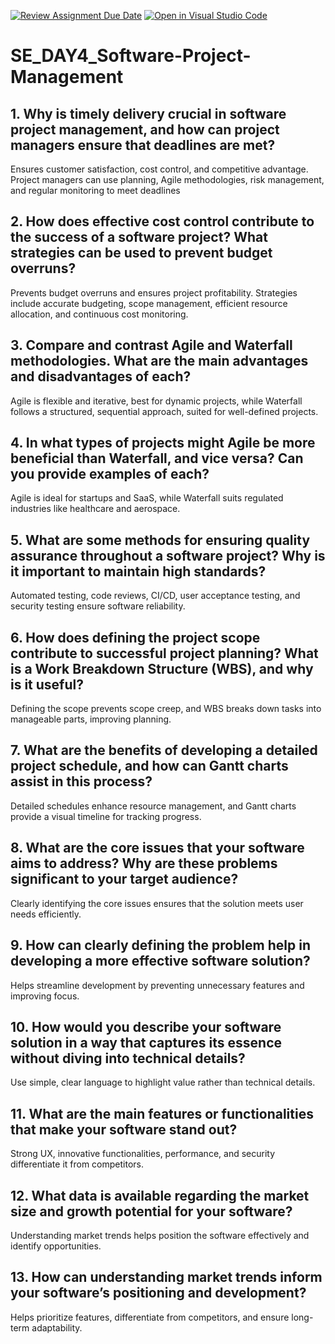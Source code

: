 [![Review Assignment Due Date](https://classroom.github.com/assets/deadline-readme-button-22041afd0340ce965d47ae6ef1cefeee28c7c493a6346c4f15d667ab976d596c.svg)](https://classroom.github.com/a/9pw6JKcu)
[![Open in Visual Studio Code](https://classroom.github.com/assets/open-in-vscode-2e0aaae1b6195c2367325f4f02e2d04e9abb55f0b24a779b69b11b9e10269abc.svg)](https://classroom.github.com/online_ide?assignment_repo_id=18422053&assignment_repo_type=AssignmentRepo)
# SE_DAY4_Software-Project-Management
## 1. Why is timely delivery crucial in software project management, and how can project managers ensure that deadlines are met?
Ensures customer satisfaction, cost control, and competitive advantage. Project managers can use planning, Agile methodologies, risk management, and regular monitoring to meet deadlines
## 2. How does effective cost control contribute to the success of a software project? What strategies can be used to prevent budget overruns?
Prevents budget overruns and ensures project profitability. Strategies include accurate budgeting, scope management, efficient resource allocation, and continuous cost monitoring.
## 3. Compare and contrast Agile and Waterfall methodologies. What are the main advantages and disadvantages of each?
Agile is flexible and iterative, best for dynamic projects, while Waterfall follows a structured, sequential approach, suited for well-defined projects.
## 4. In what types of projects might Agile be more beneficial than Waterfall, and vice versa? Can you provide examples of each?
Agile is ideal for startups and SaaS, while Waterfall suits regulated industries like healthcare and aerospace.
## 5. What are some methods for ensuring quality assurance throughout a software project? Why is it important to maintain high standards?
Automated testing, code reviews, CI/CD, user acceptance testing, and security testing ensure software reliability.
## 6. How does defining the project scope contribute to successful project planning? What is a Work Breakdown Structure (WBS), and why is it useful?
Defining the scope prevents scope creep, and WBS breaks down tasks into manageable parts, improving planning.
## 7. What are the benefits of developing a detailed project schedule, and how can Gantt charts assist in this process?
Detailed schedules enhance resource management, and Gantt charts provide a visual timeline for tracking progress.
## 8. What are the core issues that your software aims to address? Why are these problems significant to your target audience?
Clearly identifying the core issues ensures that the solution meets user needs efficiently.
## 9. How can clearly defining the problem help in developing a more effective software solution?
Helps streamline development by preventing unnecessary features and improving focus.
## 10. How would you describe your software solution in a way that captures its essence without diving into technical details?
Use simple, clear language to highlight value rather than technical details.
## 11. What are the main features or functionalities that make your software stand out?
Strong UX, innovative functionalities, performance, and security differentiate it from competitors.
## 12. What data is available regarding the market size and growth potential for your software?
Understanding market trends helps position the software effectively and identify opportunities.
## 13. How can understanding market trends inform your software’s positioning and development?
Helps prioritize features, differentiate from competitors, and ensure long-term adaptability.
